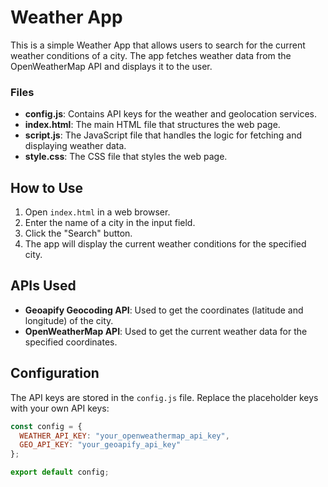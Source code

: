 # Weather App

This is a simple Weather App that allows users to search for the current weather conditions of a city. The app fetches weather data from the OpenWeatherMap API and displays it to the user.

### Files

- **config.js**: Contains API keys for the weather and geolocation services.
- **index.html**: The main HTML file that structures the web page.
- **script.js**: The JavaScript file that handles the logic for fetching and displaying weather data.
- **style.css**: The CSS file that styles the web page.

## How to Use

1. Open `index.html` in a web browser.
2. Enter the name of a city in the input field.
3. Click the "Search" button.
4. The app will display the current weather conditions for the specified city.

## APIs Used

- **Geoapify Geocoding API**: Used to get the coordinates (latitude and longitude) of the city.
- **OpenWeatherMap API**: Used to get the current weather data for the specified coordinates.

## Configuration

The API keys are stored in the `config.js` file. Replace the placeholder keys with your own API keys:

```js
const config = {
  WEATHER_API_KEY: "your_openweathermap_api_key",
  GEO_API_KEY: "your_geoapify_api_key"
};

export default config;
